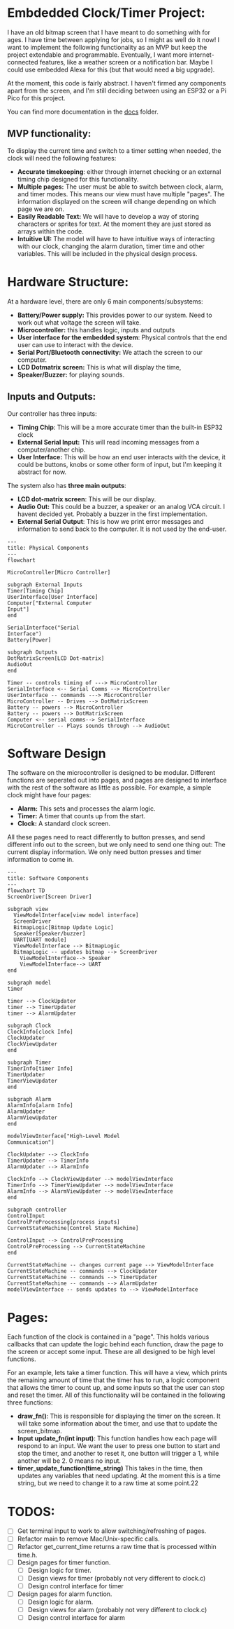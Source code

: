 # Embdedded Clock/Timer Project:

I have an old bitmap screen that I have meant to do something with for ages. I have time between applying for jobs, so I might as well do it now! I want to implement the following functionality as an MVP but keep the project extendable and programmable. Eventually, I want more internet-connected features, like a weather screen or a notification bar. Maybe I could use embedded Alexa for this (but that would need a big upgrade).

At the moment, this code is fairly abstract. I haven't firmed any components apart from the screen, and I'm still deciding between using an ESP32 or a Pi Pico for this project.

You can find more documentation in the [docs](docs) folder.

## MVP functionality: 
To display the current time and switch to a timer setting when needed, the clock will need the following features:

- **Accurate timekeeping**: either through internet checking or an external timing chip designed for this functionality.
- **Multiple pages:** The user must be able to switch between clock, alarm, and timer modes. This means our view must have multiple "pages". The information displayed on the screen will change depending on which page we are on.
- **Easily Readable Text:** We will have to develop a way of storing characters or sprites for text. At the moment they are just stored as arrays within the code.
- **Intuitive UI:** The model will have to have intuitive ways of interacting with our clock, changing the alarm duration, timer time and other variables. This will be included in the physical design process.

# Hardware Structure:

At a hardware level, there are only 6 main components/subsystems:

- **Battery/Power supply:** This provides power to our system. Need to work out what voltage the screen will take.
- **Microcontroller:** this handles logic, inputs and outputs
- **User interface for the embedded system**: Physical controls that the end user can use to interact with the device.
- **Serial Port/Bluetooth connectivity:** We attach the screen to our computer.
- **LCD Dotmatrix screen:** This is what will display the time, 
- **Speaker/Buzzer:** for playing sounds.

## Inputs and Outputs:

Our controller has three inputs: 

- **Timing Chip**: This will be a more accurate timer than the built-in ESP32 clock
- **External Serial Input:** This will read incoming messages from a computer/another chip.
- **User Interface:** This will be how an end user interacts with the device, it could be buttons, knobs or some other form of input, but I'm keeping it abstract for now.

The system also has **three main outputs**:

- **LCD dot-matrix screen**: This will be our display.
- **Audio Out:** This could be a buzzer, a speaker or an analog VCA circuit. I havent decided yet. Probably a buzzer in the first implementation.
- **External Serial Output**: This is how we print error messages and information to send back to the computer. It is not used by the end-user.

```mermaid
---
title: Physical Components
---
flowchart

MicroController[Micro Controller]

subgraph External Inputs
Timer[Timing Chip]
UserInterface[User Interface]
Computer["External Computer 
Input"]
end

SerialInterface("Serial 
Interface")
Battery[Power]

subgraph Outputs
DotMatrixScreen[LCD Dot-matrix]
AudioOut
end 

Timer -- controls timing of ---> MicroController
SerialInterface <-- Serial Comms --> MicroController
UserInterface -- commands ---> MicroController
MicroController -- Drives --> DotMatrixScreen
Battery -- powers --> MicroController
Battery -- powers --> DotMatrixScreen
Computer <-- serial comms--> SerialInterface
MicroController -- Plays sounds through --> AudioOut

```

# Software Design

The software on the microcontroller is designed to be modular. Different functions are seperated out into pages, and pages are designed to interface with the rest of the software as little as possible. For example, a simple clock might have four pages:

- **Alarm:** This sets and processes the alarm logic.
- **Timer:** A timer that counts up from the start.
- **Clock:** A standard clock screen.

All these pages need to react differently to button presses, and send different info out to the screen, but we only need to send one thing out: The current display information. We only need button presses and timer information to come in.

```mermaid
---
title: Software Components
---
flowchart TD
ScreenDriver[Screen Driver]

subgraph view
  ViewModelInterface[view model interface]
  ScreenDriver
  BitmapLogic[Bitmap Update Logic]
  Speaker[Speaker/buzzer]
  UART[UART module]
  ViewModelInterface --> BitmapLogic
  BitmapLogic -- updates bitmap --> ScreenDriver
	ViewModelInterface--> Speaker
	ViewModelInterface--> UART
end

subgraph model
timer

timer --> ClockUpdater
timer --> TimerUpdater
timer --> AlarmUpdater

subgraph Clock
ClockInfo[clock Info]
ClockUpdater
ClockViewUpdater
end

subgraph Timer
TimerInfo[timer Info]
TimerUpdater
TimerViewUpdater
end

subgraph Alarm
AlarmInfo[alarm Info]
AlarmUpdater
AlarmViewUpdater
end

modelViewInterface["High-Level Model
Communication"]

ClockUpdater --> ClockInfo
TimerUpdater --> TimerInfo
AlarmUpdater --> AlarmInfo

ClockInfo --> ClockViewUpdater --> modelViewInterface
TimerInfo --> TimerViewUpdater --> modelViewInterface
AlarmInfo --> AlarmViewUpdater --> modelViewInterface
end

subgraph controller
ControlInput
ControlPreProcessing[process inputs]
CurrentStateMachine[Control State Machine]

ControlInput --> ControlPreProcessing
ControlPreProcessing --> CurrentStateMachine
end

CurrentStateMachine -- changes current page --> ViewModelInterface
CurrentStateMachine -- commands --> ClockUpdater
CurrentStateMachine -- commands --> TimerUpdater
CurrentStateMachine -- commands --> AlarmUpdater
modelViewInterface -- sends updates to --> ViewModelInterface
```

# Pages:
Each function of the clock is contained in a "page". This holds various callbacks that can update the logic behind each function, draw the page to the screen or accept some input. These are all designed to be high level functions.

For an example, lets take a timer function. This will have a view, which prints the remaining amount of time that the timer has to run, a logic component that allows the timer to count up, and some inputs so that the user can stop and reset the timer. All of this functionality will be contained in the following three functions:

- **draw_fn()**: This is responsible for displaying the timer on the screen. It will take some information about the timer, and use that to update the screen_bitmap.
- **Input update_fn(int input)**: This function handles how each page will respond to an input. We want the user to press one button to start and stop the timer, and another to reset it, one button will trigger a 1, while another will be 2. 0 means no input.
- **timer_update_function(time_string)** This takes in the time, then updates any variables that need updating. At the moment this is a time string, but we need to change it to a raw time at some point.22

# TODOS:

- [ ] Get terminal input to work to allow switching/refreshing of pages.
- [ ] Refactor main to remove Mac/Unix-specific calls.
- [ ] Refactor get_current_time returns a raw time that is processed within time.h.
- [ ] Design pages for timer function.
  - [ ] Design logic for timer.
  - [ ] Design views for timer (probably not very different to clock.c)
  - [ ] Design control interface for timer
- [ ] Design pages for alarm function.
  - [ ] Design logic for alarm.
  - [ ] Design views for alarm (probably not very different to clock.c)
  - [ ] Design control interface for alarm
